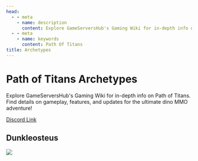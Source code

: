 ```yaml
---
head:
  - - meta
    - name: description
      content: Explore GameServersHub's Gaming Wiki for in-depth info on Path of Titans. Find details on gameplay, features, and updates for the ultimate dino MMO adventure! 
  - - meta
    - name: keywords
      content: Path Of Titans
title: Archetypes
---
```


# Path of Titans Archetypes

Explore GameServersHub's Gaming Wiki for in-depth info on Path of Titans. Find details on gameplay, features, and updates for the ultimate dino MMO adventure! 

[Discord Link](#)

## Dunkleosteus
<a href='./Path-of-Titans-Dunkleosteus' target='_blank'> <img src='https://web-cdn.alderongames.com/files/940/conversions/dunkleicon-icon.jpg' /> </a>

<!-- ### [Ocepech](#) -->
<!-- ### [Squalicorax](#) -->
